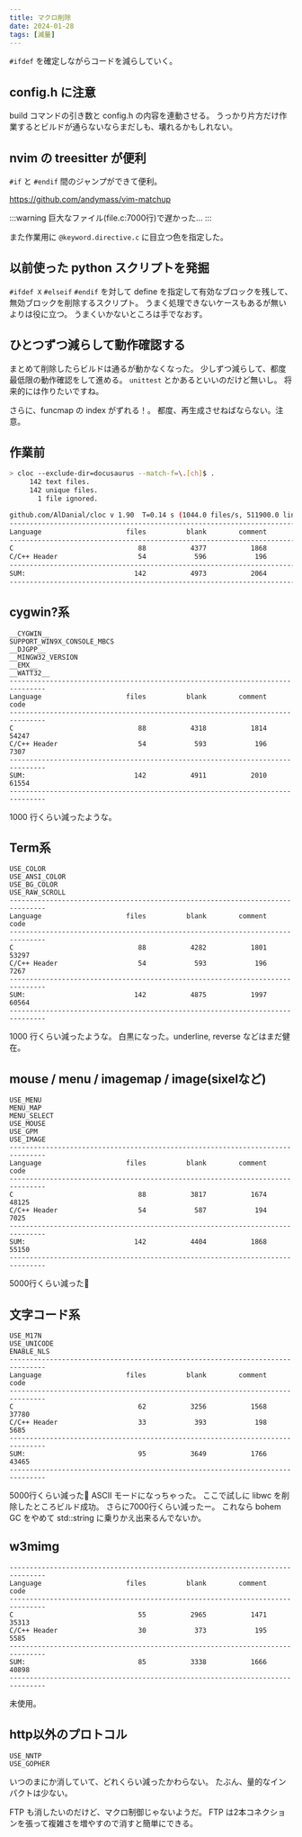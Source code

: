 ```yaml
---
title: マクロ削除
date: 2024-01-28
tags: [減量]
---
```


`#ifdef` を確定しながらコードを減らしていく。

<!-- truncate -->

## config.h に注意

build コマンドの引き数と config.h の内容を連動させる。
うっかり片方だけ作業するとビルドが通らないならまだしも、壊れるかもしれない。

## nvim の treesitter が便利

`#if` と `#endif` 間のジャンプができて便利。

https://github.com/andymass/vim-matchup

:::warning
巨大なファイル(file.c:7000行)で遅かった…
:::

また作業用に `@keyword.directive.c` に目立つ色を指定した。

## 以前使った python スクリプトを発掘

`#ifdef X` `#elseif` `#endif` を対して define を指定して有効なブロックを残して、
無効ブロックを削除するスクリプト。
うまく処理できないケースもあるが無いよりは役に立つ。
うまくいかないところは手でなおす。

## ひとつずつ減らして動作確認する

まとめて削除したらビルドは通るが動かなくなった。
少しずつ減らして、都度最低限の動作確認をして進める。
`unittest` とかあるといいのだけど無いし。
将来的には作りたいですね。

さらに、funcmap の index がずれる！。
都度、再生成させねばならない。注意。

## 作業前

```sh
> cloc --exclude-dir=docusaurus --match-f=\.[ch]$ .
     142 text files.
     142 unique files.
       1 file ignored.

github.com/AlDanial/cloc v 1.90  T=0.14 s (1044.0 files/s, 511900.0 lines/s)
-------------------------------------------------------------------------------
Language                     files          blank        comment           code
-------------------------------------------------------------------------------
C                               88           4377           1868          55191
C/C++ Header                    54            596            196           7395
-------------------------------------------------------------------------------
SUM:                           142           4973           2064          62586
-------------------------------------------------------------------------------
```

## cygwin?系

```
__CYGWIN__
SUPPORT_WIN9X_CONSOLE_MBCS
__DJGPP__
__MINGW32_VERSION
__EMX__
__WATT32__
-------------------------------------------------------------------------------
Language                     files          blank        comment           code
-------------------------------------------------------------------------------
C                               88           4318           1814          54247
C/C++ Header                    54            593            196           7307
-------------------------------------------------------------------------------
SUM:                           142           4911           2010          61554
-------------------------------------------------------------------------------
```

1000 行くらい減ったような。

## Term系

```
USE_COLOR
USE_ANSI_COLOR
USE_BG_COLOR
USE_RAW_SCROLL
-------------------------------------------------------------------------------
Language                     files          blank        comment           code
-------------------------------------------------------------------------------
C                               88           4282           1801          53297
C/C++ Header                    54            593            196           7267
-------------------------------------------------------------------------------
SUM:                           142           4875           1997          60564
-------------------------------------------------------------------------------
```

1000 行くらい減ったような。
白黒になった。underline, reverse などはまだ健在。

## mouse / menu / imagemap / image(sixelなど)

```
USE_MENU
MENU_MAP
MENU_SELECT
USE_MOUSE
USE_GPM
USE_IMAGE
-------------------------------------------------------------------------------
Language                     files          blank        comment           code
-------------------------------------------------------------------------------
C                               88           3817           1674          48125
C/C++ Header                    54            587            194           7025
-------------------------------------------------------------------------------
SUM:                           142           4404           1868          55150
-------------------------------------------------------------------------------
```

5000行くらい減った👀

## 文字コード系

```
USE_M17N
USE_UNICODE
ENABLE_NLS
-------------------------------------------------------------------------------
Language                     files          blank        comment           code
-------------------------------------------------------------------------------
C                               62           3256           1568          37780
C/C++ Header                    33            393            198           5685
-------------------------------------------------------------------------------
SUM:                            95           3649           1766          43465
-------------------------------------------------------------------------------
```

5000行くらい減った👀
ASCII モードになっちゃった。
ここで試しに libwc を削除したところビルド成功。
さらに7000行くらい減ったー。
これなら bohem GC をやめて std::string に乗りかえ出来るんでないか。

## w3mimg

```
-------------------------------------------------------------------------------
Language                     files          blank        comment           code
-------------------------------------------------------------------------------
C                               55           2965           1471          35313
C/C++ Header                    30            373            195           5585
-------------------------------------------------------------------------------
SUM:                            85           3338           1666          40898
-------------------------------------------------------------------------------
```

未使用。

## http以外のプロトコル

```
USE_NNTP
USE_GOPHER
```

いつのまにか消していて、どれくらい減ったかわらない。
たぶん、量的なインパクトは少ない。

FTP も消したいのだけど、マクロ制御じゃないようだ。
FTP は2本コネクションを張って複雑さを増やすので消すと簡単にできる。

